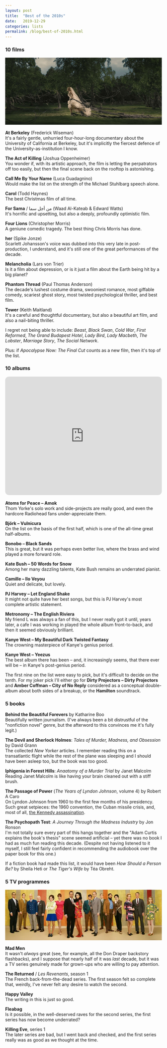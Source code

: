 ```yaml
---
layout: post
title:  "Best of the 2010s"
date:   2019-12-29
categories: lists
permalink: /blog/best-of-2010s.html
---
```


### 10 films

![](../assets/img/2010s-melancholia.jpg)

**At Berkeley** (Frederick Wiseman)  
It's a fairly gentle, unhurried four-hour-long documentary about the University of California at Berkeley, but it's implicitly the fiercest defence of the University-as-institution I know.

**The Act of Killing** (Joshua Oppenheimer)  
You wonder if, with its artistic approach, the film is letting the perpatrators off too easily, but then the final scene back on the rooftop is astonishing.

**Call Me By Your Name** (Luca Guadagnino)  
Would make the list on the strength of the Michael Stuhlbarg speech alone.

**Carol** (Todd Haynes)  
The best Christmas film of all time.

**For Sama** / من أجل سما (Waad Al-Kateab & Edward Watts)  
It's horrific and upsetting, but also a deeply, profoundly optimistic film.

**Four Lions** (Christopher Morris)  
A geniune comedic tragedy. The best thing Chris Morris has done.

**her** (Spike Jonze)  
Scarlett Johansson's voice was dubbed into this very late in post-production, I understand, and it's still one of the great performances of the decade.

**Melancholia** (Lars von Trier)  
Is it a film about depression, or is it just a film about the Earth being hit by a big planet?

**Phantom Thread** (Paul Thomas Anderson)  
The decade's lushest costume drama, swooniest romance, most giffable comedy, scariest ghost story, most twisted psychological thriller, and best film.

**Tower** (Keith Maitland)  
It's a careful and thoughtful documentary, but also a beautiful art film, and also a nail-biting thriller.

I regret not being able to include: *Beast*, *Black Swan*, *Cold War*, *First Reformed*, *The Grand Budapest Hotel*, *Lady Bird*, *Lady Macbeth*, *The Lobster*, *Marriage Story*, *The Social Network*.

Plus: if *Apocalypse Now: The Final Cut* counts as a new film, then it's top of the list.

### 10 albums

<iframe style="border-radius:12px" src="https://open.spotify.com/embed/playlist/3Z00arn2YPz52obF76gYzS?utm_source=generator" width="100%" height="380" frameBorder="0" allowfullscreen="" allow="autoplay; clipboard-write; encrypted-media; fullscreen; picture-in-picture"></iframe>

**Atoms for Peace – Amok**  
Thom Yorke's solo work and side-projects are really good, and even the hardcore Radiohead fans under-appreciate them.

**Björk – Vulnicura**  
On the list on the basis of the first half, which is one of the all-time great half-albums.

**Bonobo – Black Sands**  
This is great, but it was perhaps even better live, where the brass and wind played a more forward role.

**Kate Bush – 50 Words for Snow**  
Among her many dazzling talents, Kate Bush remains an underrated pianist.

**Camille – Ilo Veyou**  
Quiet and delicate, but lovely.

**PJ Harvey – Let England Shake**  
It might not quite have her best songs, but this is PJ Harvey's most complete artistic statement.

**Metronomy – The English Riviera**  
My friend L was always a fan of this, but I never really got it until, years later, a cafe I was working in played the whole album front-to-back, and then it seemed obviously brilliant.

**Kanye West – My Beautiful Dark Twisted Fantasy**  
The crowning masterpiece of Kanye's genius period.

**Kanye West – Yeezus**  
The best album there has been – and, it increasingly seems, that there ever will be – in Kanye's post-genius period.

The first nine on the list were easy to pick, but it's difficult to decide on the tenth. For my joker pick I'll either go for **Dirty Projectors – Dirty Projectors** and **Amber Coffman – City of No Reply** considered as a conceptual double-album about both sides of a breakup, or the **Hamilton** soundtrack.

### 5 books

**Behind the Beautiful Forevers** by Katharine Boo  
Beautifully written journalism. (I've always been a bit distrustful of the "nonfiction novel" genre, but the afterword to this convinces me it's fully legit.)

**The Devil and Sherlock Holmes**: *Tales of Murder, Madness, and Obsession* by David Grann  
The collected *New Yorker* articles. I remember reading this on a transatlantic flight while the rest of the plane was sleeping and I should have been asleep too, but the book was too good.

**Iphigenia in Forest Hills**: *Anaatomy of a Murder Trial* by Janet Malcolm  
Reading Janet Malcolm is like having your brain cleaned out with a stiff brush.

**The Passage of Power** (*The Years of Lyndon Johnson*, volume 4) by Robert A Caro  
On Lyndon Johnson from 1960 to the first few months of his presidency. Such great setpieces: the 1960 convention, the Cuban missile crisis, and, most of all, [the Kennedy assassination](https://www.newyorker.com/magazine/2012/04/02/the-transition).

**The Psychopath Test**: *A Journey Through the Madness Industry* by Jon Ronson  
I'm not totally sure every part of this hangs together and the "Adam Curtis explains the book's thesis" scene seemed artificial – yet there was no book I had as much fun reading this decade. (Despite not having listened to it myself, I still feel fairly confident in recommending the audiobook over the paper book for this one.)

If a fiction book had made this list, it would have been *How Should a Person Be?* by Sheila Heti or *The Tiger's Wife* by Téa Obreht.

### 5 TV programmes

![](../assets/img/2010s-madmen.jpg)

**Mad Men**  
It wasn't *always* great (see, for example, all the Don Draper backstory flashbacks), and I suppose that nearly half of it was *last* decade, but it was a TV series genuinely made for grown-ups who are willing to pay attention.

**The Returned** / *Les Revenants*, season 1  
The French back-from-the-dead series. The first season felt so complete that, weirdly, I've never felt any desire to watch the second.

**Happy Valley**  
The writing in this is just so good.

**Fleabag**  
Is it possible, in the well-deserved raves for the second series, the first series has now become underrated?

**Killing Eve**, series 1  
The later series are bad, but I went back and checked, and the first series really was as good as we thought at the time.






